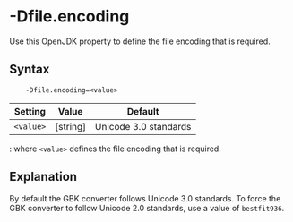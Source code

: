 <!--
* Copyright (c) 2017, 2025 IBM Corp. and others
*
* This program and the accompanying materials are made
* available under the terms of the Eclipse Public License 2.0
* which accompanies this distribution and is available at
* https://www.eclipse.org/legal/epl-2.0/ or the Apache
* License, Version 2.0 which accompanies this distribution and
* is available at https://www.apache.org/licenses/LICENSE-2.0.
*
* This Source Code may also be made available under the
* following Secondary Licenses when the conditions for such
* availability set forth in the Eclipse Public License, v. 2.0
* are satisfied: GNU General Public License, version 2 with
* the GNU Classpath Exception [1] and GNU General Public
* License, version 2 with the OpenJDK Assembly Exception [2].
*
* [1] https://www.gnu.org/software/classpath/license.html
* [2] https://openjdk.org/legal/assembly-exception.html
*
* SPDX-License-Identifier: EPL-2.0 OR Apache-2.0 OR GPL-2.0-only WITH Classpath-exception-2.0 OR GPL-2.0-only WITH OpenJDK-assembly-exception-1.0
-->

# -Dfile.encoding

Use this OpenJDK property to define the file encoding that is required.

## Syntax

        -Dfile.encoding=<value>

| Setting    | Value        | Default                                    |
|------------|--------------|--------------------------------------------|
| `<value>`  | [string]     | Unicode 3.0 standards                      |


: where `<value>` defines the file encoding that is required.

## Explanation

By default the GBK converter follows Unicode 3.0 standards. To force the GBK converter to follow Unicode 2.0 standards, use a value of `bestfit936`.



<!-- ==== END OF TOPIC ==== dfileencoding.md ==== -->
